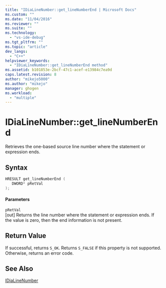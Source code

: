 ```yaml
---
title: "IDiaLineNumber::get_lineNumberEnd | Microsoft Docs"
ms.custom: ""
ms.date: "11/04/2016"
ms.reviewer: ""
ms.suite: ""
ms.technology: 
  - "vs-ide-debug"
ms.tgt_pltfrm: ""
ms.topic: "article"
dev_langs: 
  - "C++"
helpviewer_keywords: 
  - "IDiaLineNumber::get_lineNumberEnd method"
ms.assetid: b101853e-2bcf-47c1-acef-e13984c7ea9d
caps.latest.revision: 8
author: "mikejo5000"
ms.author: "mikejo"
manager: ghogen
ms.workload: 
  - "multiple"
---
```

# IDiaLineNumber::get_lineNumberEnd
Retrieves the one-based source line number where the statement or expression ends.  
  
## Syntax  
  
```C++  
HRESULT get_lineNumberEnd (   
   DWORD* pRetVal  
);  
```  
  
#### Parameters  
 `pRetVal`  
 [out] Returns the line number where the statement or expression ends. If the value is zero, then the end information is not present.  
  
## Return Value  
 If successful, returns `S_OK`. Returns `S_FALSE` if this property is not supported. Otherwise, returns an error code.  
  
## See Also  
 [IDiaLineNumber](../../debugger/debug-interface-access/idialinenumber.md)